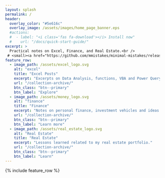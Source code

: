 ```yaml
---
layout: splash
permalink: /
header:
  overlay_color: "#5e616c"
  overlay_image: /assets/images/home_page_banner.eps
  #actions:
  #  - label: "<i class='fas fa-download'></i> Install now"
  #    url: "/docs/quick-start-guide/"
excerpt: >
  Practical notes on Excel, Finance, and Real Estate.<br />
 # <small><a href="https://github.com/mmistakes/minimal-mistakes/releases/tag/4.14.1">Latest release v4.14.1</a></small>
feature_row:
  - image_path: /assets/excel_logo.svg
    alt: "excel"
    title: "Excel Posts"
    excerpt: "Excerpts on Data Analysis, functions, VBA and Power Query."
    url: "/collection-archive/"
    btn_class: "btn--primary"
    btn_label: "Explore"
  - image_path: /assets/money_logo.svg
    alt: "finance"
    title: "Finance"
    excerpt: "Notes on personal finance, investment vehicles and ideas."
    url: "/collection-archive/"
    btn_class: "btn--primary"
    btn_label: "Learn more"
  - image_path: /assets/real_estate_logo.svg
    alt: "Real Estate"
    title: "Real Estate"
    excerpt: "Lessons learned related to my real estate portfolio."
    url: "/collection-archive/"
    btn_class: "btn--primary"
    btn_label: "Learn"      
---
```


{% include feature_row %}